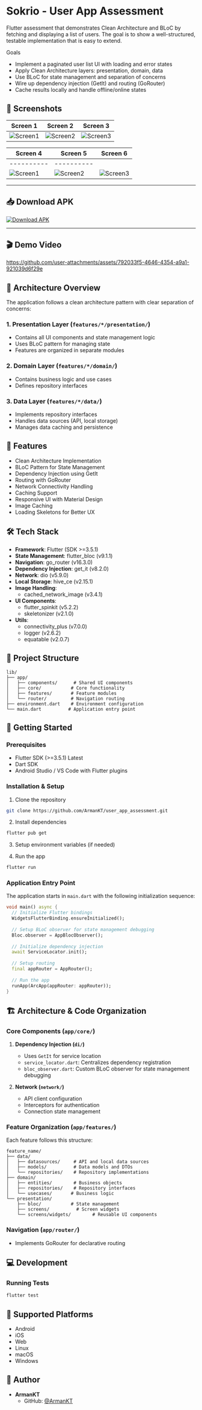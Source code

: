 # Sokrio - User App Assessment

Flutter assessment that demonstrates Clean Architecture and BLoC by fetching and displaying a list of users. The goal is to show a well-structured, testable implementation that is easy to extend.

Goals
- Implement a paginated user list UI with loading and error states
- Apply Clean Architecture layers: presentation, domain, data
- Use BLoC for state management and separation of concerns
- Wire up dependency injection (GetIt) and routing (GoRouter)
- Cache results locally and handle offline/online states


## 📱 Screenshots

| Screen 1 | Screen 2 | Screen 3 |
|----------|----------|----------|
| ![Screen1](demo/screenshots/Screenshot_1.png) | ![Screen2](demo/screenshots/Screenshot_2.png) | ![Screen3](demo/screenshots/Screenshot_3.png) |

| Screen 4 | Screen 5 | Screen 6 |
|----------|----------|----------|
|----------|----------|
| ![Screen1](demo/screenshots/Screenshot_4.png) | ![Screen2](demo/screenshots/Screenshot_5.png) | ![Screen3](demo/screenshots/Screenshot_6.png) |


---

## 📥 Download APK

[![Download APK](https://img.shields.io/badge/Download-APK-blue?style=for-the-badge&logo=android)](demo/apk/app-release.apk)

---

## 🎬 Demo Video
https://github.com/user-attachments/assets/792033f5-4646-4354-a9a1-921039d6f29e

## 🎯 Architecture Overview

The application follows a clean architecture pattern with clear separation of concerns:

### 1. Presentation Layer (`features/*/presentation/`)
- Contains all UI components and state management logic
- Uses BLoC pattern for managing state
- Features are organized in separate modules

### 2. Domain Layer (`features/*/domain/`)
- Contains business logic and use cases
- Defines repository interfaces

### 3. Data Layer (`features/*/data/`)
- Implements repository interfaces
- Handles data sources (API, local storage)
- Manages data caching and persistence

## 🚀 Features

- Clean Architecture Implementation
- BLoC Pattern for State Management
- Dependency Injection using GetIt
- Routing with GoRouter
- Network Connectivity Handling
- Caching Support
- Responsive UI with Material Design
- Image Caching
- Loading Skeletons for Better UX

## 🛠 Tech Stack

- **Framework**: Flutter (SDK >=3.5.1)
- **State Management**: flutter_bloc (v9.1.1)
- **Navigation**: go_router (v16.3.0)
- **Dependency Injection**: get_it (v8.2.0)
- **Network**: dio (v5.9.0)
- **Local Storage**: hive_ce (v2.15.1)
- **Image Handling**: 
  - cached_network_image (v3.4.1)
- **UI Components**:
  - flutter_spinkit (v5.2.2)
  - skeletonizer (v2.1.0)
- **Utils**:
  - connectivity_plus (v7.0.0)
  - logger (v2.6.2)
  - equatable (v2.0.7)

## 📁 Project Structure

```
lib/
├── app/
│   ├── components/      # Shared UI components
│   ├── core/           # Core functionality
│   ├── features/       # Feature modules
│   └── router/         # Navigation routing
├── environment.dart    # Environment configuration
└── main.dart          # Application entry point
```

## 🚀 Getting Started

### Prerequisites

- Flutter SDK (>=3.5.1) Latest
- Dart SDK
- Android Studio / VS Code with Flutter plugins

### Installation & Setup

1. Clone the repository
```bash
git clone https://github.com/ArmanKT/user_app_assessment.git
```

2. Install dependencies
```bash
flutter pub get
```

3. Setup environment variables (if needed)

4. Run the app
```bash
flutter run
```

### Application Entry Point

The application starts in `main.dart` with the following initialization sequence:

```dart
void main() async {
  // Initialize Flutter bindings
  WidgetsFlutterBinding.ensureInitialized();
  
  // Setup BLoC observer for state management debugging
  Bloc.observer = AppBlocObserver();
  
  // Initialize dependency injection
  await ServiceLocator.init();
  
  // Setup routing
  final appRouter = AppRouter();
  
  // Run the app
  runApp(ArcApp(appRouter: appRouter));
}
```

## 🏗 Architecture & Code Organization

### Core Components (`app/core/`)

1. **Dependency Injection (`di/`)**
   - Uses `GetIt` for service location
   - `service_locator.dart`: Centralizes dependency registration
   - `bloc_observer.dart`: Custom BLoC observer for state management debugging

2. **Network (`network/`)**
   - API client configuration
   - Interceptors for authentication
   - Connection state management


### Feature Organization (`app/features/`)

Each feature follows this structure:
```
feature_name/
├── data/
│   ├── datasources/     # API and local data sources
│   ├── models/          # Data models and DTOs
│   └── repositories/    # Repository implementations
├── domain/
│   ├── entities/        # Business objects
│   ├── repositories/    # Repository interfaces
│   └── usecases/       # Business logic
└── presentation/
    ├── bloc/           # State management
    ├── screens/          # Screen widgets
    └── screens/widgets/        # Reusable UI components
```

### Navigation (`app/router/`)

- Implements GoRouter for declarative routing



## 💻 Development

### Running Tests

```bash
flutter test
```

## 📱 Supported Platforms

- Android
- iOS
- Web
- Linux
- macOS
- Windows


## 👤 Author

- **ArmanKT**
  - GitHub: [@ArmanKT](https://github.com/ArmanKT)


